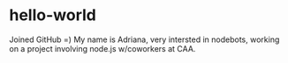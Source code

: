 # hello-world
Joined GitHub =)
My name is Adriana, very intersted in nodebots, working on a project involving node.js w/coworkers at CAA. 
